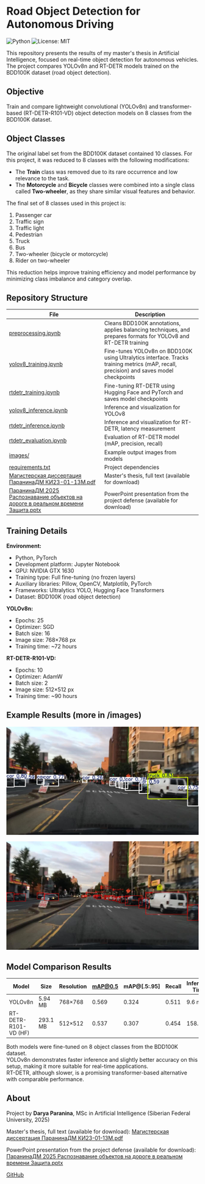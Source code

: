 # Road Object Detection for Autonomous Driving

![Python](https://img.shields.io/badge/python-3.10-blue)
![License: MIT](https://img.shields.io/badge/License-MIT-green)

This repository presents the results of my master's thesis in Artificial Intelligence, focused on real-time object detection for autonomous vehicles. The project compares YOLOv8n and RT-DETR models trained on the BDD100K dataset (road object detection).

## Objective

Train and compare lightweight convolutional (YOLOv8n) and transformer-based (RT-DETR-R101-VD) object detection models on 8 classes from the BDD100K dataset.

## Object Classes

The original label set from the BDD100K dataset contained 10 classes. For this project, it was reduced to 8 classes with the following modifications:
- The **Train** class was removed due to its rare occurrence and low relevance to the task.
- The **Motorcycle** and **Bicycle** classes were combined into a single class called **Two-wheeler**, as they share similar visual features and behavior.

The final set of 8 classes used in this project is:
1. Passenger car  
2. Traffic sign  
3. Traffic light  
4. Pedestrian  
5. Truck  
6. Bus  
7. Two-wheeler (bicycle or motorcycle)  
8. Rider on two-wheeler

This reduction helps improve training efficiency and model performance by minimizing class imbalance and category overlap.

## Repository Structure

| File | Description |
|------|-------------|
| [preprocessing.ipynb](preprocessing.ipynb) | Cleans BDD100K annotations, applies balancing techniques, and prepares formats for YOLOv8 and RT-DETR training |
| [yolov8_training.ipynb](yolov8_training.ipynb) | Fine-tunes YOLOv8n on BDD100K using Ultralytics interface. Tracks training metrics (mAP, recall, precision) and saves model checkpoints |
| [rtdetr_training.ipynb](rtdetr_training.ipynb) | Fine-tuning RT-DETR using Hugging Face and PyTorch and saves model checkpoints |
| [yolov8_inference.ipynb](yolov8_inference.ipynb) | Inference and visualization for YOLOv8 |
| [rtdetr_inference.ipynb](rtdetr_inference.ipynb) | Inference and visualization for RT-DETR, latency measurement |
| [rtdetr_evaluation.ipynb](rtdetr_evaluation.ipynb) | Evaluation of RT-DETR model (mAP, precision, recall) |
| [images/](images/) | Example output images from models |
| [requirements.txt](requirements.txt) | Project dependencies |
| [Магистерская диссертация ПаранинаДМ КИ23-01-13М.pdf](Магистерская%20диссертация%20ПаранинаДМ%20КИ23-01-13М.pdf) | Master's thesis, full text (available for download) |
| [ПаранинаДМ 2025 Распознавание объектов на дороге в реальном времени Защита.pptx](ПаранинаДМ%202025%20Распознавание%20объектов%20на%20дороге%20в%20реальном%20времени%20Защита.pptx) | PowerPoint presentation from the project defense (available for download) |

## Training Details

**Environment:**
- Python, PyTorch
- Development platform: Jupyter Notebook
- GPU: NVIDIA GTX 1630
- Training type: Full fine-tuning (no frozen layers)
- Auxiliary libraries: Pillow, OpenCV, Matplotlib, PyTorch
- Frameworks: Ultralytics YOLO, Hugging Face Transformers
- Dataset: BDD100K (road object detection)

**YOLOv8n:**
- Epochs: 25  
- Optimizer: SGD  
- Batch size: 16  
- Image size: 768×768 px  
- Training time: ~72 hours  

**RT-DETR-R101-VD:**
- Epochs: 10  
- Optimizer: AdamW  
- Batch size: 2  
- Image size: 512×512 px  
- Training time: ~90 hours  

## Example Results (more in /images)

![Результат инференса модели yolo8n](images/output_yolo.jpg)

![Результат инференса модели rt-detr](images/output_rtdetr.jpg)

## Model Comparison Results

| Model                     | Size     | Resolution | mAP@0.5 | mAP@[.5:.95] | Recall | Inference Time | FPS     |
|--------------------------|----------|------------|---------|--------------|--------|----------------|---------|
| YOLOv8n                  | 5.94 MB  | 768×768    | 0.569   | 0.324        | 0.511  | 9.6 ms         | >100 FPS |
| RT-DETR-R101-VD (HF)     | 293.1 MB | 512×512    | 0.537   | 0.307        | 0.454  | 158.7 ms       | 6.3 FPS  |

Both models were fine-tuned on 8 object classes from the BDD100K dataset.  
YOLOv8n demonstrates faster inference and slightly better accuracy on this setup, making it more suitable for real-time applications.  
RT-DETR, although slower, is a promising transformer-based alternative with comparable performance.

## About

Project by **Darya Paranina**, MSc in Artificial Intelligence (Siberian Federal University, 2025)

Master's thesis, full text (available for download): [Магистерская диссертация ПаранинаДМ КИ23-01-13М.pdf](Магистерская%20диссертация%20ПаранинаДМ%20КИ23-01-13М.pdf)

PowerPoint presentation from the project defense (available for download):  
[ПаранинаДМ 2025 Распознавание объектов на дороге в реальном времени Защита.pptx](ПаранинаДМ%202025%20Распознавание%20объектов%20на%20дороге%20в%20реальном%20времени%20Защита.pptx)

[GitHub](https://github.com/odarapara-ml)
